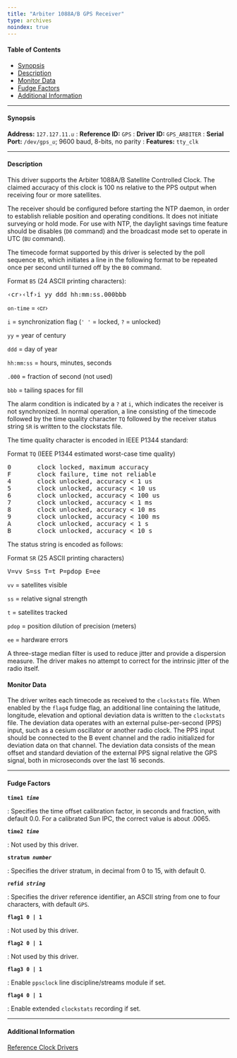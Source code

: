 ```yaml
---
title: "Arbiter 1088A/B GPS Receiver"
type: archives
noindex: true
---
```


#### Table of Contents

*   [Synopsis](/documentation/3-5.93e/driver11/#synopsis)
*   [Description](/documentation/3-5.93e/driver11/#description)
*   [Monitor Data](/documentation/3-5.93e/driver11/#monitor-data)
*   [Fudge Factors](/documentation/3-5.93e/driver11/#fudge-factors)
*   [Additional Information](/documentation/3-5.93e/driver11/#additional-information)

* * *

#### Synopsis

**Address:** <code>127.127.11._u_</code> 
: **Reference ID:** <code>GPS</code>
: **Driver ID:** <code>GPS_ARBITER</code>
: **Serial Port:** <code>/dev/gps\__u_</code>; 9600 baud, 8-bits, no parity
: **Features:** <code>tty_clk</code>

* * *

#### Description

This driver supports the Arbiter 1088A/B Satellite Controlled Clock. The claimed accuracy of this clock is 100 ns relative to the PPS output when receiving four or more satellites.

The receiver should be configured before starting the NTP daemon, in order to establish reliable position and operating conditions. It does not initiate surveying or hold mode. For use with NTP, the daylight savings time feature should be disables (<code>D0</code> command) and the broadcast mode set to operate in UTC (<code>BU</code> command).

The timecode format supported by this driver is selected by the poll sequence <code>B5</code>, which initiates a line in the following format to be repeated once per second until turned off by the <code>B0</code> command.

Format <code>B5</code> (24 ASCII printing characters):

<pre>
&lsaquo;cr&rsaquo;&lsaquo;lf&rsaquo;i yy ddd hh:mm:ss.000bbb
</pre>

`on-time` = &lsaquo;cr&rsaquo;

`i` = synchronization flag (`' '` = locked, `?` = unlocked)

`yy` = year of century

`ddd` = day of year

`hh:mm:ss` = hours, minutes, seconds

`.000` = fraction of second (not used)

`bbb` = tailing spaces for fill

The alarm condition is indicated by a `?` at `i`, which indicates the receiver is not synchronized. In normal operation, a line consisting of the timecode followed by the time quality character `TQ` followed by the receiver status string `SR` is written to the clockstats file.

The time quality character is encoded in IEEE P1344 standard:

Format <code>TQ</code> (IEEE P1344 estimated worst-case time quality)

<pre>0       clock locked, maximum accuracy
F       clock failure, time not reliable
4       clock unlocked, accuracy < 1 us
5       clock unlocked, accuracy < 10 us
6       clock unlocked, accuracy < 100 us
7       clock unlocked, accuracy < 1 ms
8       clock unlocked, accuracy < 10 ms
9       clock unlocked, accuracy < 100 ms
A       clock unlocked, accuracy < 1 s
B       clock unlocked, accuracy < 10 s</pre>

The status string is encoded as follows:

Format <code>SR</code> (25 ASCII printing characters)

<pre>V=vv S=ss T=t P=pdop E=ee</pre>

`vv` = satellites visible

`ss` = relative signal strength

`t` = satellites tracked

`pdop` = position dilution of precision (meters)

`ee` = hardware errors

A three-stage median filter is used to reduce jitter and provide a dispersion measure. The driver makes no attempt to correct for the intrinsic jitter of the radio itself.

#### Monitor Data

The driver writes each timecode as received to the <code>clockstats</code> file. When enabled by the <code>flag4</code> fudge flag, an additional line containing the latitude, longitude, elevation and optional deviation data is written to the <code>clockstats</code> file. The deviation data operates with an external pulse-per-second (PPS) input, such as a cesium oscillator or another radio clock. The PPS input should be connected to the B event channel and the radio initialized for deviation data on that channel. The deviation data consists of the mean offset and standard deviation of the external PPS signal relative the GPS signal, both in microseconds over the last 16 seconds. 

* * *

#### Fudge Factors

<code>**time1 _time_**</code>

: Specifies the time offset calibration factor, in seconds and fraction, with default 0.0. For a calibrated Sun IPC, the correct value is about .0065.

<code>**time2 _time_**</code>

: Not used by this driver.

<code>**stratum _number_**</code>

: Specifies the driver stratum, in decimal from 0 to 15, with default 0.

<code>**refid _string_**</code>

: Specifies the driver reference identifier, an ASCII string from one to four characters, with default <code>GPS</code>.

<code>**flag1 0 | 1**</code>

: Not used by this driver.

<code>**flag2 0 | 1**</code>

: Not used by this driver.

<code>**flag3 0 | 1**</code>

: Enable <code>ppsclock</code> line discipline/streams module if set. 

<code>**flag4 0 | 1**</code>

: Enable extended <code>clockstats</code> recording if set.

* * *

#### Additional Information

[Reference Clock Drivers](/documentation/3-5.93e/refclock/)